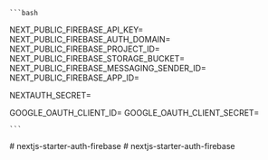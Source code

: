     ```bash

NEXT_PUBLIC_FIREBASE_API_KEY=
NEXT_PUBLIC_FIREBASE_AUTH_DOMAIN=
NEXT_PUBLIC_FIREBASE_PROJECT_ID=
NEXT_PUBLIC_FIREBASE_STORAGE_BUCKET=
NEXT_PUBLIC_FIREBASE_MESSAGING_SENDER_ID=
NEXT_PUBLIC_FIREBASE_APP_ID=

NEXTAUTH_SECRET=

GOOGLE_OAUTH_CLIENT_ID=
GOOGLE_OAUTH_CLIENT_SECRET=

    ```
#   n e x t j s - s t a r t e r - a u t h - f i r e b a s e  
 #   n e x t j s - s t a r t e r - a u t h - f i r e b a s e  
 